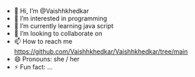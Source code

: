 - 👋 Hi, I’m @Vaishhkhedkar
- 👀 I’m interested in programming
- 🌱 I’m currently learning java script
- 💞️ I’m looking to collaborate on 
- 📫 How to reach me https://github.com/Vaishhkhedkar/Vaishhkhedkar/tree/main
- 😄 Pronouns: she / her
- ⚡ Fun fact: ...

<!---
Vaishhkhedkar/Vaishhkhedkar is a ✨ special ✨ repository because its `README.md` (this file) appears on your GitHub profile.
You can click the Preview link to take a look at your changes.
--->
